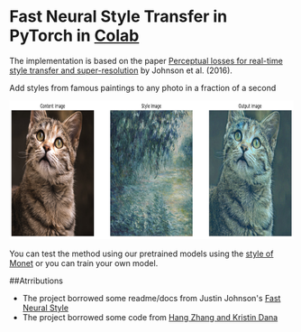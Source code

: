 # Fast Neural Style Transfer in PyTorch in [Colab](https://colab.research.google.com/drive/1JHAhTrDtZjd2BqE5z_Mg8LtmQLFza5ln?usp=sharing)

The implementation is based on the paper [Perceptual losses for real-time style transfer and super-resolution](https://arxiv.org/abs/1603.08155) by Johnson et al. (2016). 

Add styles from famous paintings to any photo in a fraction of a second

<p align = 'center'>
<img src = 'examples/images/example.png' height = '246px'>
</p>

You can test the method using our pretrained models using the [style of Monet]('examples/trained-models') or you can train your own model.

##Atrributions
- The project borrowed some readme/docs from Justin Johnson's [Fast Neural Style](https://github.com/jcjohnson/fast-neural-style)
- The project borrowed some code from [Hang Zhang and Kristin Dana](https://github.com/zhanghang1989/PyTorch-Multi-Style-Transfer) 